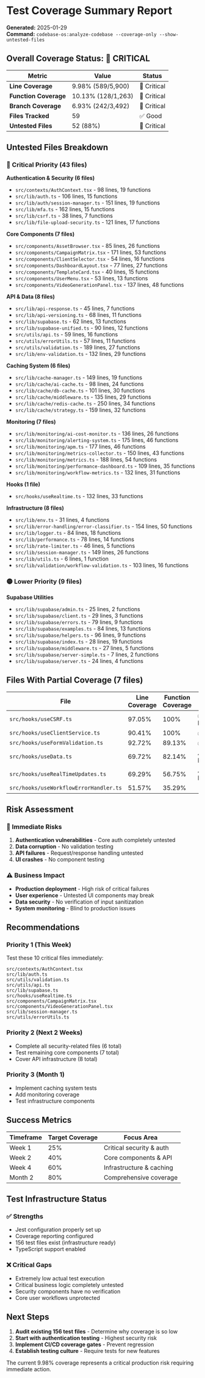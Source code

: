 # Test Coverage Summary Report
**Generated:** 2025-01-29  
**Command:** `codebase-os:analyze-codebase --coverage-only --show-untested-files`

## Overall Coverage Status: 🔴 CRITICAL

| Metric | Value | Status |
|--------|--------|--------|
| **Line Coverage** | 9.98% (589/5,900) | 🔴 Critical |
| **Function Coverage** | 10.13% (128/1,263) | 🔴 Critical |
| **Branch Coverage** | 6.93% (242/3,492) | 🔴 Critical |
| **Files Tracked** | 59 | ✅ Good |
| **Untested Files** | 52 (88%) | 🔴 Critical |

## Untested Files Breakdown

### 🔴 Critical Priority (43 files)
**Authentication & Security (6 files)**
- `src/contexts/AuthContext.tsx` - 98 lines, 19 functions
- `src/lib/auth.ts` - 106 lines, 15 functions  
- `src/lib/auth/session-manager.ts` - 151 lines, 19 functions
- `src/lib/mfa.ts` - 162 lines, 15 functions
- `src/lib/csrf.ts` - 38 lines, 7 functions
- `src/lib/file-upload-security.ts` - 121 lines, 17 functions

**Core Components (7 files)**
- `src/components/AssetBrowser.tsx` - 85 lines, 26 functions
- `src/components/CampaignMatrix.tsx` - 171 lines, 53 functions
- `src/components/ClientSelector.tsx` - 54 lines, 16 functions
- `src/components/DashboardLayout.tsx` - 77 lines, 27 functions
- `src/components/TemplateCard.tsx` - 40 lines, 15 functions
- `src/components/UserMenu.tsx` - 53 lines, 13 functions
- `src/components/VideoGenerationPanel.tsx` - 137 lines, 48 functions

**API & Data (8 files)**
- `src/lib/api-response.ts` - 45 lines, 7 functions
- `src/lib/api-versioning.ts` - 68 lines, 11 functions
- `src/lib/supabase.ts` - 62 lines, 13 functions
- `src/lib/supabase-unified.ts` - 90 lines, 12 functions
- `src/utils/api.ts` - 59 lines, 16 functions
- `src/utils/errorUtils.ts` - 57 lines, 11 functions
- `src/utils/validation.ts` - 189 lines, 27 functions
- `src/lib/env-validation.ts` - 132 lines, 29 functions

**Caching System (6 files)**
- `src/lib/cache-manager.ts` - 149 lines, 19 functions
- `src/lib/cache/ai-cache.ts` - 98 lines, 24 functions
- `src/lib/cache/db-cache.ts` - 101 lines, 30 functions
- `src/lib/cache/middleware.ts` - 135 lines, 29 functions
- `src/lib/cache/redis-cache.ts` - 250 lines, 34 functions
- `src/lib/cache/strategy.ts` - 159 lines, 32 functions

**Monitoring (7 files)**
- `src/lib/monitoring/ai-cost-monitor.ts` - 136 lines, 26 functions
- `src/lib/monitoring/alerting-system.ts` - 175 lines, 46 functions
- `src/lib/monitoring/apm.ts` - 177 lines, 46 functions
- `src/lib/monitoring/metrics-collector.ts` - 150 lines, 43 functions
- `src/lib/monitoring/metrics.ts` - 188 lines, 54 functions
- `src/lib/monitoring/performance-dashboard.ts` - 109 lines, 35 functions
- `src/lib/monitoring/workflow-metrics.ts` - 132 lines, 31 functions

**Hooks (1 file)**
- `src/hooks/useRealtime.ts` - 132 lines, 33 functions

**Infrastructure (8 files)**
- `src/lib/env.ts` - 31 lines, 4 functions
- `src/lib/error-handling/error-classifier.ts` - 154 lines, 50 functions
- `src/lib/logger.ts` - 84 lines, 18 functions
- `src/lib/performance.ts` - 78 lines, 14 functions
- `src/lib/rate-limiter.ts` - 46 lines, 5 functions
- `src/lib/session-manager.ts` - 149 lines, 26 functions
- `src/lib/utils.ts` - 6 lines, 1 function
- `src/lib/validation/workflow-validation.ts` - 103 lines, 16 functions

### 🟡 Lower Priority (9 files)
**Supabase Utilities**
- `src/lib/supabase/admin.ts` - 25 lines, 2 functions
- `src/lib/supabase/client.ts` - 29 lines, 3 functions
- `src/lib/supabase/errors.ts` - 79 lines, 9 functions
- `src/lib/supabase/examples.ts` - 84 lines, 13 functions
- `src/lib/supabase/helpers.ts` - 96 lines, 9 functions
- `src/lib/supabase/index.ts` - 28 lines, 19 functions
- `src/lib/supabase/middleware.ts` - 27 lines, 5 functions
- `src/lib/supabase/server-simple.ts` - 7 lines, 2 functions
- `src/lib/supabase/server.ts` - 24 lines, 4 functions

## Files With Partial Coverage (7 files)

| File | Line Coverage | Function Coverage | Status |
|------|---------------|-------------------|--------|
| `src/hooks/useCSRF.ts` | 97.05% | 100% | ✅ Excellent |
| `src/hooks/useClientService.ts` | 90.41% | 100% | ✅ Good |
| `src/hooks/useFormValidation.ts` | 92.72% | 89.13% | ✅ Good |
| `src/hooks/useData.ts` | 69.72% | 82.14% | ⚠️ Moderate |
| `src/hooks/useRealTimeUpdates.ts` | 69.29% | 56.75% | ⚠️ Moderate |
| `src/hooks/useWorkflowErrorHandler.ts` | 51.57% | 35.29% | 🔴 Poor |

## Risk Assessment

### 🚨 Immediate Risks
1. **Authentication vulnerabilities** - Core auth completely untested
2. **Data corruption** - No validation testing
3. **API failures** - Request/response handling untested
4. **UI crashes** - No component testing

### ⚠️ Business Impact
- **Production deployment** - High risk of critical failures
- **User experience** - Untested UI components may break
- **Data security** - No verification of input sanitization
- **System monitoring** - Blind to production issues

## Recommendations

### Priority 1 (This Week)
Test these 10 critical files immediately:
```
src/contexts/AuthContext.tsx
src/lib/auth.ts
src/utils/validation.ts
src/utils/api.ts
src/lib/supabase.ts
src/hooks/useRealtime.ts
src/components/CampaignMatrix.tsx
src/components/VideoGenerationPanel.tsx
src/lib/session-manager.ts
src/utils/errorUtils.ts
```

### Priority 2 (Next 2 Weeks)
- Complete all security-related files (6 total)
- Test remaining core components (7 total)
- Cover API infrastructure (8 total)

### Priority 3 (Month 1)
- Implement caching system tests
- Add monitoring coverage
- Test infrastructure components

## Success Metrics

| Timeframe | Target Coverage | Focus Area |
|-----------|----------------|------------|
| Week 1 | 25% | Critical security & auth |
| Week 2 | 40% | Core components & API |
| Week 4 | 60% | Infrastructure & caching |
| Month 2 | 80% | Comprehensive coverage |

## Test Infrastructure Status

### ✅ Strengths
- Jest configuration properly set up
- Coverage reporting configured
- 156 test files exist (infrastructure ready)
- TypeScript support enabled

### ❌ Critical Gaps  
- Extremely low actual test execution
- Critical business logic completely untested
- Security components have no verification
- Core user workflows unprotected

## Next Steps

1. **Audit existing 156 test files** - Determine why coverage is so low
2. **Start with authentication testing** - Highest security risk
3. **Implement CI/CD coverage gates** - Prevent regression
4. **Establish testing culture** - Require tests for new features

The current 9.98% coverage represents a critical production risk requiring immediate action.